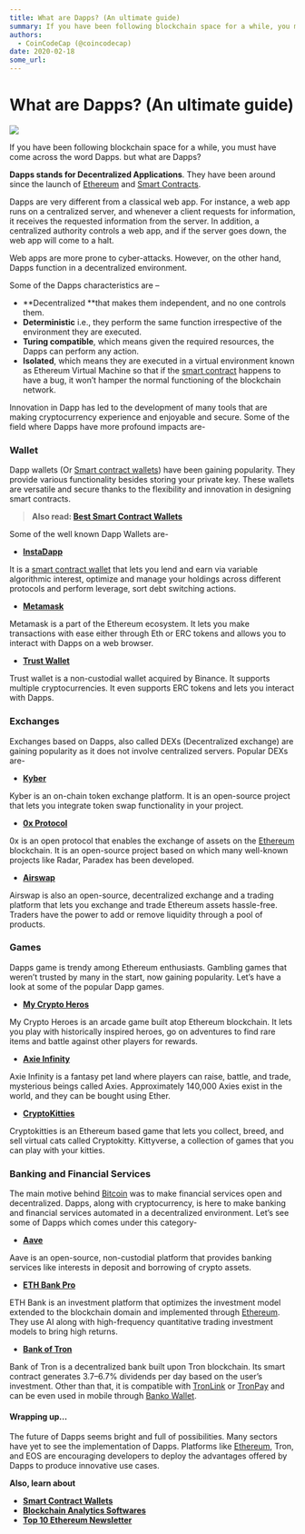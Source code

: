 ```yaml
---
title: What are Dapps? (An ultimate guide)
summary: If you have been following blockchain space for a while, you must have come across the word Dapps. but what are Dapps? Dapps stands for Decentralized Applicatio
authors:
  - CoinCodeCap (@coincodecap)
date: 2020-02-18
some_url: 
---
```


# What are Dapps? (An ultimate guide)

![](https://api.kauri.io:443/ipfs/QmeZPLRQgBL58Bs33zx9hyk8Gdx5YQR2hbcfg7sHu4d92J)

If you have been following blockchain space for a while, you must have come across the word Dapps. but what are Dapps?

**Dapps stands for Decentralized Applications**. They have been around since the launch of [Ethereum](https://blog.coincodecap.com/tag/ethereum/) and [Smart Contracts](https://blog.coincodecap.com/tag/smart-contact/).

Dapps are very different from a classical web app. For instance, a web app runs on a centralized server, and whenever a client requests for information, it receives the requested information from the server. In addition, a centralized authority controls a web app, and if the server goes down, the web app will come to a halt. 

Web apps are more prone to cyber-attacks. However, on the other hand, Dapps function in a decentralized environment.

Some of the Dapps characteristics are –

*   **Decentralized **that makes them independent, and no one controls them.
*   **Deterministic** i.e., they perform the same function irrespective of the environment they are executed.
*   **Turing compatible**, which means given the required resources, the Dapps can perform any action.
*   **Isolated**, which means they are executed in a virtual environment known as Ethereum Virtual Machine so that if the [smart contract](https://blog.coincodecap.com/tag/smart-contact/) happens to have a bug, it won’t hamper the normal functioning of the blockchain network.

Innovation in Dapp has led to the development of many tools that are making cryptocurrency experience and enjoyable and secure. Some of the field where Dapps have more profound impacts are-

### **Wallet**

Dapp wallets (Or [Smart contract wallets](https://blog.coincodecap.com/best-smart-contract-wallet/)) have been gaining popularity. They provide various functionality besides storing your private key. These wallets are versatile and secure thanks to the flexibility and innovation in designing smart contracts.

> **Also read: [Best Smart Contract Wallets](https://blog.coincodecap.com/best-smart-contract-wallet/)**

Some of the well known Dapp Wallets are-

*   **[InstaDapp](https://instadapp.io/?utm_source=coincodecap)**

It is a [smart contract wallet](https://blog.coincodecap.com/best-smart-contract-wallet/) that lets you lend and earn via variable algorithmic interest, optimize and manage your holdings across different protocols and perform leverage, sort debt switching actions.

*   **[Metamask](https://metamask.io/?utm_source=coincodecap)**

Metamask is a part of the Ethereum ecosystem. It lets you make transactions with ease either through Eth or ERC tokens and allows you to interact with Dapps on a web browser. 

*   **[Trust Wallet](https://trustwallet.com/dapp?utm_source=coincodecap.com)**

Trust wallet is a non-custodial wallet acquired by Binance. It supports multiple cryptocurrencies. It even supports ERC tokens and lets you interact with Dapps.

### **Exchanges**

Exchanges based on Dapps, also called DEXs (Decentralized exchange) are gaining popularity as it does not involve centralized servers. Popular DEXs are-

*   **[Kyber](https://kyber.network/?utm_source=coincodecap.com)**

Kyber is an on-chain token exchange platform. It is an open-source project that lets you integrate token swap functionality in your project.

*   **[0x Protocol](https://0xproject.com/?utm_source=coincodecap.com)**

0x is an open protocol that enables the exchange of assets on the [Ethereum](https://blog.coincodecap.com/tag/ethereum/) blockchain. It is an open-source project based on which many well-known projects like Radar, Paradex has been developed.

*   **[Airswap](https://www.airswap.io/?utm_source=coincodecap.com)**

Airswap is also an open-source, decentralized exchange and a trading platform that lets you exchange and trade Ethereum assets hassle-free. Traders have the power to add or remove liquidity through a pool of products.

### **Games**

Dapps game is trendy among Ethereum enthusiasts. Gambling games that weren’t trusted by many in the start, now gaining popularity. Let’s have a look at some of the popular Dapp games.

*   **[My Crypto Heros](https://www.mycryptoheroes.net/?utm_source=coincodecap.com)**

My Crypto Heroes is an arcade game built atop Ethereum blockchain. It lets you play with historically inspired heroes, go on adventures to find rare items and battle against other players for rewards.

*   **[Axie Infinity](https://axieinfinity.com/?utm_source=coincodecap.com)**

Axie Infinity is a fantasy pet land where players can raise, battle, and trade, mysterious beings called Axies. Approximately 140,000 Axies exist in the world, and they can be bought using Ether.

*   **[CryptoKitties](https://www.cryptokitties.co/?utm_source=coincodecap.com)**

Cryptokitties is an Ethereum based game that lets you collect, breed, and sell virtual cats called Cryptokitty. Kittyverse, a collection of games that you can play with your kitties.

### **Banking and Financial Services** 

The main motive behind [Bitcoin](https://blog.coincodecap.com/tag/bitcoin/) was to make financial services open and decentralized. Dapps, along with cryptocurrency, is here to make banking and financial services automated in a decentralized environment. Let’s see some of Dapps which comes under this category-

*   **[Aave](https://aave.com/?utm_source=coincodecap.com)**

Aave is an open-source, non-custodial platform that provides banking services like interests in deposit and borrowing of crypto assets.

*   **[ETH Bank Pro](https://ethbank.pro/?utm_source=coincodecap.com)**

ETH Bank is an investment platform that optimizes the investment model extended to the blockchain domain and implemented through [Ethereum](https://blog.coincodecap.com/tag/ethereum/). They use AI along with high-frequency quantitative trading investment models to bring high returns.

*   **[Bank of Tron](https://www.bank-of-tron.com/?utm_source=coincodecap.com)**

Bank of Tron is a decentralized bank built upon Tron blockchain. Its smart contract generates 3.7–6.7% dividends per day based on the user’s investment. Other than that, it is compatible with [TronLink](https://chrome.google.com/webstore/detail/tronlink/ibnejdfjmmkpcnlpebklmnkoeoihofec?utm_source=chrome-ntp-icon) or [TronPay](https://chrome.google.com/webstore/detail/tronpay/gjdneabihbmcpobmfhcnljaojmgoihfk?hl=zh-CN) and can be even used in mobile through [Banko Wallet](https://www.bankowallet.com/?utm_source=coincodecap.com).

#### Wrapping up…

The future of Dapps seems bright and full of possibilities. Many sectors have yet to see the implementation of Dapps. Platforms like [Ethereum](https://blog.coincodecap.com/tag/ethereum/), Tron, and EOS are encouraging developers to deploy the advantages offered by Dapps to produce innovative use cases.

**Also, learn about**

*   **[Smart Contract Wallets](https://blog.coincodecap.com/best-smart-contract-wallet/)**
*   [**Blockchain Analytics Softwares**](https://blog.coincodecap.com/best-blockchain-analytics-softwares/)
*   **[Top 10 Ethereum Newsletter](https://blog.coincodecap.com/ethereum-newsletters/)**